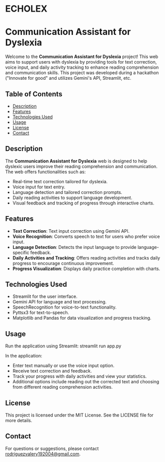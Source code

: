 # ECHOLEX
# Communication Assistant for Dyslexia

Welcome to the **Communication Assistant for Dyslexia** project! This web aims to support users with dyslexia by providing tools for text correction, voice input, and daily activity tracking to enhance reading comprehension and communication skills. This project was developed during a hackathon ("Innovate for good" and utilizes Gemini's API, Streamlit, etc.

## Table of Contents
- [Description](#description)
- [Features](#features)
- [Technologies Used](#technologies-used)
- [Usage](#usage)
- [License](#license)
- [Contact](#contact)

## Description
The **Communication Assistant for Dyslexia** web is designed to help dyslexic users improve their reading comprehension and communication. The web offers functionalities such as:

- Real-time text correction tailored for dyslexia.
- Voice input for text entry.
- Language detection and tailored correction prompts.
- Daily reading activities to support language development.
- Visual feedback and tracking of progress through interactive charts.

## Features
- **Text Correction**: Text input correction using Gemini API.
- **Voice Recognition**: Converts speech to text for users who prefer voice input.
- **Language Detection**: Detects the input language to provide language-specific feedback.
- **Daily Activities and Tracking**: Offers reading activities and tracks daily progress to encourage continuous improvement.
- **Progress Visualization**: Displays daily practice completion with charts.

## Technologies Used
- Streamlit for the user interface.
- Gemini API for language and text processing.
- SpeechRecognition for voice-to-text functionality.
- Pyttsx3 for text-to-speech.
- Matplotlib and Pandas for data visualization and progress tracking.
  
## Usage

Run the application using Streamlit:
streamlit run app.py

In the application:

- Enter text manually or use the voice input option.
- Receive text correction and feedback.
- Track your progress with daily activities and view your statistics.
- Additional options include reading out the corrected text and choosing from different reading comprehension activities.

## License
This project is licensed under the MIT License. See the LICENSE file for more details.

## Contact
For questions or suggestions, please contact rodriguezvalery192004@gmail.com.

